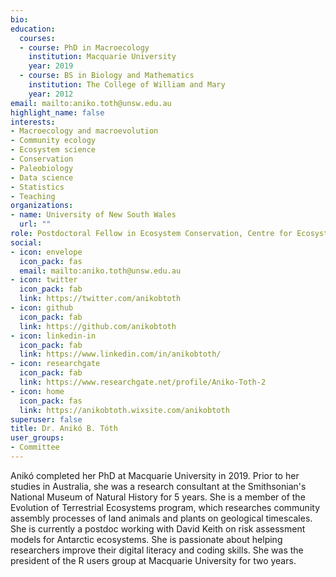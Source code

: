 ```yaml
---
bio: 
education:
  courses:
  - course: PhD in Macroecology
    institution: Macquarie University
    year: 2019
  - course: BS in Biology and Mathematics
    institution: The College of William and Mary
    year: 2012
email: mailto:aniko.toth@unsw.edu.au
highlight_name: false
interests:
- Macroecology and macroevolution
- Community ecology
- Ecosystem science
- Conservation
- Paleobiology
- Data science
- Statistics
- Teaching
organizations:
- name: University of New South Wales
  url: ""
role: Postdoctoral Fellow in Ecosystem Conservation, Centre for Ecosystem Science
social:
- icon: envelope
  icon_pack: fas
  email: mailto:aniko.toth@unsw.edu.au
- icon: twitter
  icon_pack: fab
  link: https://twitter.com/anikobtoth
- icon: github
  icon_pack: fab
  link: https://github.com/anikobtoth 
- icon: linkedin-in
  icon_pack: fab
  link: https://www.linkedin.com/in/anikobtoth/ 
- icon: researchgate
  icon_pack: fab
  link: https://www.researchgate.net/profile/Aniko-Toth-2
- icon: home
  icon_pack: fas
  link: https://anikobtoth.wixsite.com/anikobtoth
superuser: false
title: Dr. Anikó B. Tóth
user_groups:
- Committee
---
```


Anikó completed her PhD at Macquarie University in 2019. Prior to her studies in Australia, she was a research consultant at the Smithsonian's National Museum of Natural History for 5 years. She is a member of the Evolution of Terrestrial Ecosystems program, which researches community assembly processes of land animals and plants on geological timescales. She is currently a postdoc working with David Keith on risk assessment models for Antarctic ecosystems. She is passionate about helping researchers improve their digital literacy and coding skills. She was the president of the R users group at Macquarie University for two years.
